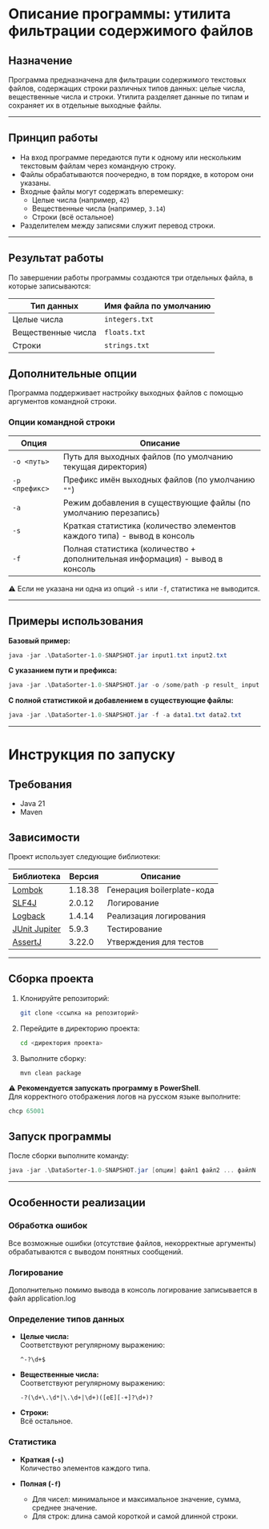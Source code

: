 # Описание программы: утилита фильтрации содержимого файлов

## Назначение

Программа предназначена для фильтрации содержимого текстовых файлов, содержащих строки различных типов данных: целые числа, вещественные числа и строки. Утилита разделяет данные по типам и сохраняет их в отдельные выходные файлы.

---

## Принцип работы

- На вход программе передаются пути к одному или нескольким текстовым файлам через командную строку.
- Файлы обрабатываются поочередно, в том порядке, в котором они указаны.
- Входные файлы могут содержать вперемешку:
    - Целые числа (например, `42`)
    - Вещественные числа (например, `3.14`)
    - Строки (всё остальное)
- Разделителем между записями служит перевод строки.

---

## Результат работы

По завершении работы программы создаются три отдельных файла, в которые записываются:

| Тип данных         | Имя файла по умолчанию |
| ------------------ | ---------------------- |
| Целые числа        | `integers.txt`         |
| Вещественные числа | `floats.txt`           |
| Строки             | `strings.txt`          |

## Дополнительные опции

Программа поддерживает настройку выходных файлов с помощью аргументов командной строки.


### Опции командной строки

| Опция              | Описание                                                                 |
|--------------------|--------------------------------------------------------------------------|
| `-o <путь>`        | Путь для выходных файлов (по умолчанию текущая директория)               |
| `-p <префикс>`     | Префикс имён выходных файлов (по умолчанию `""`)                         |
| `-a`               | Режим добавления в существующие файлы (по умолчанию перезапись)          |
| `-s`               | Краткая статистика (количество элементов каждого типа) - вывод в консоль |
| `-f`               | Полная статистика (количество + дополнительная информация) - вывод в консоль               |

⚠️ Если не указана ни одна из опций `-s` или `-f`, статистика не выводится.

---

## Примеры использования

**Базовый пример:**
```powershell
java -jar .\DataSorter-1.0-SNAPSHOT.jar input1.txt input2.txt
```

**С указанием пути и префикса:**
```powershell
java -jar .\DataSorter-1.0-SNAPSHOT.jar -o /some/path -p result_ input.txt
```

**С полной статистикой и добавлением в существующие файлы:**
```powershell
java -jar .\DataSorter-1.0-SNAPSHOT.jar -f -a data1.txt data2.txt
```
---

# Инструкция по запуску

## Требования
- Java 21
- Maven

## Зависимости

Проект использует следующие библиотеки:

| Библиотека | Версия | Описание |
|------------|--------|----------|
| [Lombok](https://projectlombok.org/) | 1.18.38 | Генерация boilerplate-кода |
| [SLF4J](https://www.slf4j.org/) | 2.0.12 | Логирование  |
| [Logback](https://logback.qos.ch/) | 1.4.14 | Реализация логирования |
| [JUnit Jupiter](https://junit.org/junit5/) | 5.9.3 | Тестирование |
| [AssertJ](https://assertj.github.io/doc/) | 3.22.0 | Утверждения для тестов |

---

## Сборка проекта

1. Клонируйте репозиторий:
   ```bash
   git clone <ссылка на репозиторий>
   ```

2. Перейдите в директорию проекта:
   ```bash
   cd <директория проекта>
   ```

3. Выполните сборку:
   ```bash
   mvn clean package
   ```

⚠️ **Рекомендуется запускать программу в PowerShell**.  
Для корректного отображения логов на русском языке выполните:
```powershell
chcp 65001
```

## Запуск программы

После сборки выполните команду:
```powershell
java -jar .\DataSorter-1.0-SNAPSHOT.jar [опции] файл1 файл2 ... файлN
```
---

## Особенности реализации

### Обработка ошибок
Все возможные ошибки (отсутствие файлов, некорректные аргументы) обрабатываются с выводом понятных сообщений.

### Логирование
Дополнительно помимо вывода в консоль логирование записывается в файл application.log

### Определение типов данных

- **Целые числа:**  
  Соответствуют регулярному выражению:
  ```regex
  ^-?\d+$
  ```

- **Вещественные числа:**  
  Соответствуют регулярному выражению:
  ```regex
  -?(\d+\.\d*|\.\d+|\d+)([eE][-+]?\d+)?
  ```

- **Строки:**  
  Всё остальное.

### Статистика

- **Краткая (`-s`)**  
  Количество элементов каждого типа.

- **Полная (`-f`)**
    - Для чисел: минимальное и максимальное значение, сумма, среднее значение.
    - Для строк: длина самой короткой и самой длинной строки.